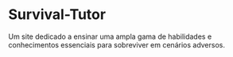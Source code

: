 # Survival-Tutor
 Um site dedicado a ensinar uma ampla gama de habilidades e conhecimentos essenciais para sobreviver em cenários adversos.
